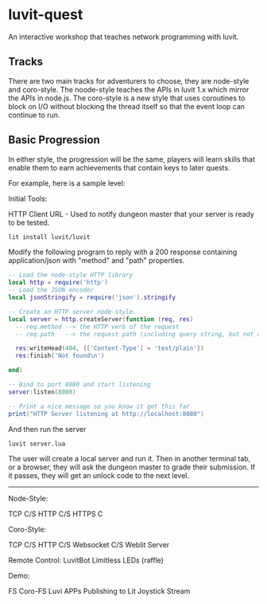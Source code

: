 # luvit-quest
An interactive workshop that teaches network programming with luvit.

## Tracks

There are two main tracks for adventurers to choose, they are node-style and coro-style.  The noode-style teaches the APIs in luvit 1.x which mirror the APIs in node.js.  The coro-style is a new style that uses coroutines to block on I/O without blocking the thread itself so that the event loop can continue to run.

## Basic Progression

In either style, the progression will be the same, players will learn skills that enable them to earn achievements that contain keys to later quests.

For example, here is a sample level:

Initial Tools:

HTTP Client URL - Used to notify dungeon master that your server is ready to be tested.


```sh
lit install luvit/luvit
```

Modify the following program to reply with a 200 response containing application/json with
"method" and "path" properties.

```lua
-- Load the node-style HTTP library
local http = require('http')
-- Load the JSON encoder
local jsonStringify = require('json').stringify

-- Create an HTTP server node-style.
local server = http.createServer(function (req, res)
  -- req.method --> the HTTP verb of the request
  -- req.path   --> the request path (including query string, but not domain or protocol)

  res:writeHead(404, {['Content-Type'] = 'text/plain'})
  res:finish('Not found\n')

end)

-- Bind to port 8080 and start listening
server:listen(8080)

-- Print a nice message so you know it got this far
print("HTTP Server listening at http://localhost:8080")
```

And then run the server

```sh
luvit server.lua
```

The user will create a local server and run it.  Then in another terminal tab, or a browser, they will ask the dungeon master
to grade their submission.  If it passes, they will get an unlock code to the next level.


-----

Node-Style:

  TCP C/S
  HTTP C/S
  HTTPS C

Coro-Style:

  TCP C/S
  HTTP C/S
  Websocket C/S
  Weblit Server

Remote Control:
  LuvitBot
  Limitless LEDs (raffle)

Demo:

  FS
  Coro-FS
  Luvi APPs
  Publishing to Lit
  Joystick Stream
